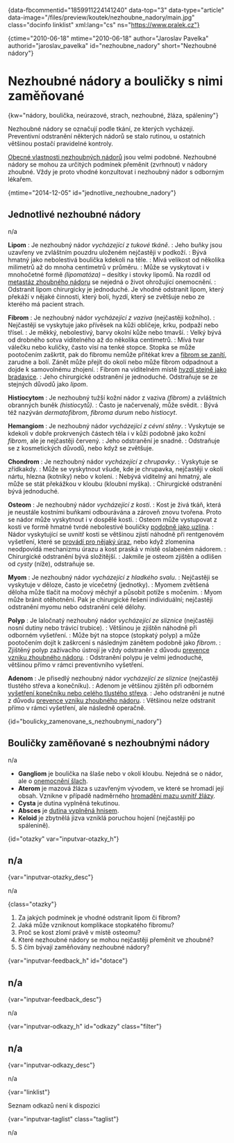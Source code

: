 
{data-fbcommentid="1859911224141240" data-top="3" data-type="article" data-image="/files/preview/koutek/nezhoubne_nadory/main.jpg" class="docinfo linklist" xml:lang="cs" ns="https://www.pralek.cz"}

{ctime="2010-06-18" mtime="2010-06-18" author="Jaroslav Pavelka" authorid="jaroslav\_pavelka" id="nezhoubne\_nadory" short="Nezhoubné nádory"}

# Nezhoubné nádory a bouličky s nimi zaměňované

<!-- generated attribute kw by user_updatekw.sh on 2020-06-26, do not edit -->

{kw="nádory, boulička, neúrazové, strach, nezhoubné, žláza, spáleniny"}

Nezhoubné nádory se označují podle tkání, ze kterých vycházejí. Preventivní odstranění některých nádorů se stalo rutinou, u ostatních většinou postačí pravidelné kontroly.

[Obecné vlastnosti nezhoubných nádorů][1] jsou velmi podobné. Nezhoubné nádory se mohou za určitých podmínek přeměnit (zvrhnout) v nádory zhoubné. Vždy je proto vhodné konzultovat i nezhoubný nádor s odborným lékařem.

{mtime="2014-12-05" id="jednotlive\_nezhoubne\_nadory"}

## Jednotlivé nezhoubné nádory

n/a

**Lipom**
:   Je nezhoubný nádor _vycházející z tukové tkáně_.
:   Jeho buňky jsou uzavřeny ve zvláštním pouzdru uloženém nejčastěji v podkoží.
:   Bývá hmatný jako nebolestivá boulička kdekoli na těle.
:   Mívá velikost od několika milimetrů až do mnoha centimetrů v průměru.
:   Může se vyskytovat i v mnohočetné formě _(lipomatóza)_ – desítky i stovky lipomů. Na rozdíl od [metastáz zhoubného nádoru][1] se nejedná o život ohrožující onemocnění.
:   Odstranit lipom chirurgicky je jednoduché. Je vhodné odstranit lipom, který překáží v nějaké činnosti, který bolí, hyzdí, který se zvětšuje nebo ze kterého má pacient strach.

**Fibrom**
:   Je nezhoubný nádor _vycházející z vaziva_ (nejčastěji kožního).
:   Nejčastěji se vyskytuje jako přívěsek na kůži obličeje, krku, podpaží nebo třísel.
:   Je měkký, nebolestivý, barvy okolní kůže nebo tmavší.
:   Velký bývá od drobného sotva viditelného až do několika centimetrů.
:   Mívá tvar válečku nebo kuličky, často visí na tenké stopce. Stopka se může pootočením zaškrtit, pak do fibromu nemůže přitékat krev a [fibrom se zanítí][2], zarudne a bolí. Zánět může přejít do okolí nebo může fibrom odpadnout a dojde k samovolnému zhojení.
:   Fibrom na viditelném místě [hyzdí stejně jako bradavice][3].
:   Jeho chirurgické odstranění je jednoduché. Odstraňuje se ze stejných důvodů jako _lipom_.

**Histiocytom**
:   Je nezhoubný tužší kožní nádor z vaziva _(fibrom)_ a zvláštních obranných buněk _(histiocytů)_.
:   Často je načervenalý, může svědit.
:   Bývá též nazýván _dermatofibrom_, _fibroma durum_ nebo _histiocyt_.

**Hemangiom**
:   Je nezhoubný nádor _vycházející z cévní stěny_.
:   Vyskytuje se kdekoli v dobře prokrvených částech těla i v kůži podobně jako kožní _fibrom_, ale je nejčastěji červený.
:   Jeho odstranění je snadné.
:   Odstraňuje se z kosmetických důvodů, nebo když se zvětšuje.

**Chondrom**
:   Je nezhoubný nádor _vycházející z chrupavky_.
:   Vyskytuje se zřídkakdy.
:   Může se vyskytnout všude, kde je chrupavka, nejčastěji v okolí nártu, hlezna (kotníky) nebo v koleni.
:   Nebývá viditelný ani hmatný, ale může se stát překážkou v kloubu (kloubní myška).
:   Chirurgické odstranění bývá jednoduché.

**Osteom**
:   Je nezhoubný nádor _vycházející z kosti_.
:   Kost je živá tkáň, která je neustále kostními buňkami odbourávána a zároveň znovu tvořena. Proto se nádor může vyskytnout i v dospělé kosti.
:   Osteom může vystupovat z kosti ve formě hmatné tvrdé nebolestivé bouličky [podobně jako uzlina][4].
:   Nádor vyskytující se uvnitř kosti se většinou zjistí náhodně při rentgenovém vyšetření, které se [provádí pro nějaký úraz][5], nebo když zlomenina neodpovídá mechanizmu úrazu a kost praská v místě oslabeném nádorem.
:   Chirurgické odstranění bývá složitější.
:   Jakmile je osteom zjištěn a odlišen od _cysty_ (níže), odstraňuje se.

**Myom**
:   Je nezhoubný nádor _vycházející z hladkého svalu_.
:   Nejčastěji se vyskytuje v děloze, často je vícečetný (jednotky).
:   Myomem zvětšená děloha může tlačit na močový měchýř a působit potíže s močením.
:   Myom může bránit otěhotnění. Pak je chirurgické řešení individuální; nejčastěji odstranění myomu nebo odstranění celé dělohy.

**Polyp**
:   Je laločnatý nezhoubný nádor _vycházející ze sliznice_ (nejčastěji nosní dutiny nebo trávicí trubice).
:   Většinou je zjištěn náhodně při odborném vyšetření.
:   Může být na stopce (stopkatý polyp) a může pootočením dojít k zaškrcení s následným zánětem podobně jako _fibrom_.
:   Zjištěný polyp zažívacího ústrojí je vždy odstraněn z důvodu [prevence vzniku zhoubného nádoru][6].
:   Odstranění polypu je velmi jednoduché, většinou přímo v rámci preventivního vyšetření.

**Adenom**
:   Je přisedlý nezhoubný nádor _vycházející ze sliznice_ (nejčastěji tlustého střeva a konečníku).
:   Adenom je většinou zjištěn při odborném [vyšetření konečníku nebo celého tlustého střeva][7].
:   Jeho odstranění je nutné z důvodu [prevence vzniku zhoubného nádoru][8].
:   Většinou nelze odstranit přímo v rámci vyšetření, ale následně operačně.

{id="boulicky\_zamenovane\_s\_nezhoubnymi\_nadory"}

## Bouličky zaměňované s nezhoubnými nádory

n/a

  * **Gangliom** je boulička na šlaše nebo v okolí kloubu. Nejedná se o nádor, ale o [onemocnění šlach][9].
  * **Aterom** je mazová žláza s uzavřeným vývodem, ve které se hromadí její obsah. Vznikne v případě nadměrného [hromadění mazu uvnitř žlázy][10].
  * **Cysta** je dutina vyplněná tekutinou.
  * **Absces** je [dutina vyplněná hnisem][11].
  * **Keloid** je zbytnělá jizva vzniklá poruchou hojení (nejčastěji po spálenině).

{id="otazky" var="inputvar-otazky_h"}

## n/a

{var="inputvar-otazky_desc"}

n/a

{class="otazky"}

  1. Za jakých podmínek je vhodné odstranit lipom či fibrom?
  2. Jaká může vzniknout komplikace stopkatého fibromu?
  3. Proč se kost zlomí právě v místě osteomu?
  4. Které nezhoubné nádory se mohou nejčastěji přeměnit ve zhoubné?
  5. S čím bývají zaměňovány nezhoubné nádory?

{var="inputvar-feedback_h" id="dotace"}

## n/a

{var="inputvar-feedback_desc"}

n/a

{var="inputvar-odkazy_h" id="odkazy" class="filter"}

## n/a

{var="inputvar-odkazy_desc"}

n/a

{var="linklist"}

Seznam odkazů není k dispozici

{var="inputvar-taglist" class="taglist"}

n/a

 [1]: nezhoubny_nebo_zhoubny_nador
 [2]: zanet
 [3]: znamenko-bradavice-rakovina
 [4]: lymfaticke_uzliny
 [5]: zlomeniny_kosti
 [6]: rakovina_tlusteho_streva_a_konecniku
 [7]: krvaceni_z_konecniku
 [8]: odhaleni_rakoviny
 [9]: onemocneni_slach
 [10]: akne
 [11]: bolest_v_krku_angina

